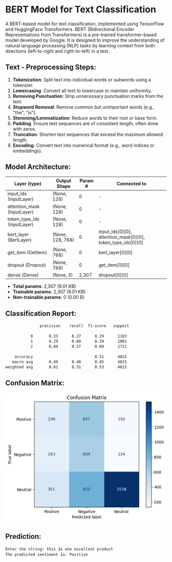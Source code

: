 # BERT Model for Text Classification
A BERT-based model for text classification, implemented using TensorFlow and HuggingFace Transformers.
BERT (Bidirectional Encoder Representations from Transformers) is a pre-trained transformer-based model developed by Google. It is designed to improve the understanding of natural language processing (NLP) tasks by learning context from both directions (left-to-right and right-to-left) in a text.

## Text - Preprocessing Steps:
1. **Tokenization**: Split text into individual words or subwords using a tokenizer.
2. **Lowercasing**: Convert all text to lowercase to maintain uniformity.
3. **Removing Punctuation**: Strip unnecessary punctuation marks from the text.
4. **Stopword Removal**: Remove common but unimportant words (e.g., "the", "is").
5. **Stemming/Lemmatization**: Reduce words to their root or base form.
6. **Padding**: Ensure text sequences are of consistent length, often done with zeros.
7. **Truncation**: Shorten text sequences that exceed the maximum allowed length.
8. **Encoding**: Convert text into numerical format (e.g., word indices or embeddings).

## Model Architecture:

| **Layer (type)**      | **Output Shape**     | **Param #** | **Connected to**               |
|-----------------------|----------------------|-------------|--------------------------------|
| input_ids (InputLayer) | (None, 128)          | 0           | -                              |
| attention_mask (InputLayer) | (None, 128)     | 0           | -                              |
| token_type_ids (InputLayer) | (None, 128)    | 0           | -                              |
| bert_layer (BertLayer) | (None, 128, 768)     | 0           | input_ids[0][0], attention_mask[0][0], token_type_ids[0][0] |
| get_item (GetItem)     | (None, 768)          | 0           | bert_layer[0][0]               |
| dropout (Dropout)      | (None, 768)          | 0           | get_item[0][0]                 |
| dense (Dense)          | (None, 3)            | 2,307       | dropout[0][0]                  |

- **Total params**: 2,307 (9.01 KB)
- **Trainable params**: 2,307 (9.01 KB)
- **Non-trainable params**: 0 (0.00 B)
  
## Classification Report:
```
               precision    recall  f1-score   support

           0       0.33      0.27      0.29      1103
           1       0.29      0.60      0.39      1001
           2       0.84      0.57      0.68      2711

    accuracy                           0.51      4815
   macro avg       0.49      0.48      0.45      4815
weighted avg       0.61      0.51      0.53      4815
```

## Confusion Matrix:
<img src="https://github.com/leovidith/BERT-Transformer/blob/main/images/Confusion%20matrix.png" alt="Model Architecture" width="600"/>

## Prediction:
```python
Enter the string: this is one excellent product
The predicted sentiment is: Positive
```
